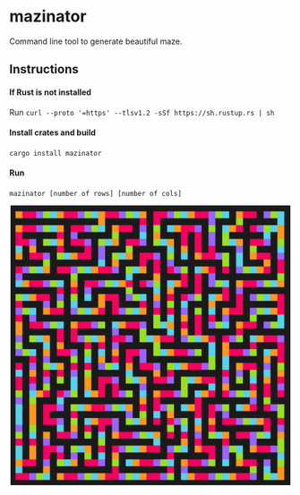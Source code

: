 # mazinator
Command line tool to generate beautiful maze.

## Instructions

#### If Rust is not installed
Run `curl --proto '=https' --tlsv1.2 -sSf https://sh.rustup.rs | sh`

#### Install crates and build
`cargo install mazinator`

#### Run
`mazinator [number of rows] [number of cols]`

<p align="center">
<img src="https://github.com/Vui-Chee/mazinator/blob/master/assets/maze-image-dark.png" height="500"/>
</p>
